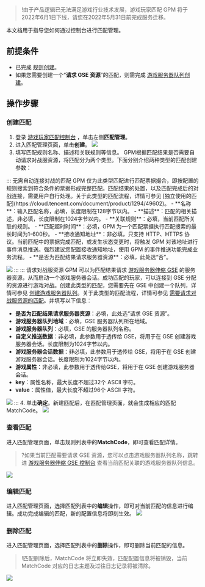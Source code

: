 >!由于产品逻辑已无法满足游戏行业技术发展，游戏玩家匹配 GPM 将于2022年6月1日下线，请您在2022年5月31日前完成服务迁移。

本文档用于指导您如何通过控制台进行匹配管理。

## 前提条件

- 已完成 [规则创建](https://cloud.tencent.com/document/product/1294/48962)。
- 如果您需要创建一个“**请求 GSE 资源**”的匹配，则需完成 [游戏服务器队列创建](https://cloud.tencent.com/document/product/1165/41031)。

## 操作步骤

### 创建匹配

1. 登录 [游戏玩家匹配控制台](https://console.cloud.tencent.com/gpm) ，单击左侧**匹配管理**。
2. 进入匹配管理页面，单击**创建**。
   ![](https://main.qcloudimg.com/raw/3fdf7b62de89ae5e1fb720de402fef0c.jpg)
3. 填写匹配规则名称、描述和关联规则等信息。
   GPM根据匹配结果是否需要自动请求对战服资源，将匹配分为两个类型。下面分别介绍两种类型的匹配创建参数：
<dx-tabs>
::: 无需自动连接对战的匹配
GPM 仅为此类型匹配进行匹配票据撮合，即按配置的规则搜索到符合条件的票据形成完整匹配。匹配结果的处置，以及匹配完成后的对战连接，需要用户自行处理。关于此类型的匹配流程，详情可参见 [独立使用的匹配](https://cloud.tencent.com/document/product/1294/49602)。
- **名称**：输入匹配名称，必填，长度限制在128字节以内。
- **描述**：匹配的相关描述，非必填，长度限制在1024字节以内。
- **关联规则**：必填，当前匹配所关联的规则。
- **匹配超时时间**：必填，GPM 为一个匹配票据执行匹配搜索的最长时间为1-600秒。
- **接收通知地址**：非必填，只支持 HTTP、HTTPS 协议。当前匹配中的票据完成匹配，或发生状态变更时，将触发 GPM 对该地址进行事件消息推送。强烈建议您配置接收通知地址，使用 GPM 的事件推送功能完成业务流程。
- **是否为匹配结果请求服务器资源**：必填，此处选“否”。

![](https://main.qcloudimg.com/raw/39e505fc68bd087f36edda453bea460f.jpg)
:::
:::  请求对战服资源
GPM 可以为匹配结果请求 [游戏服务器伸缩 GSE](https://cloud.tencent.com/document/product/1165) 的服务器资源，从而启动一个游戏服务器会话。成功匹配的玩家，可以连接到 GSE 分配的资源进行游戏对战。创建此类型的匹配，您需要先在 GSE 中创建一个队列，详情可参见 [创建游戏服务器队列](https://cloud.tencent.com/document/product/1165/41031)。关于此类型的匹配流程，详情可参见 [需要请求对战服资源的匹配](https://cloud.tencent.com/document/product/1294/49601)。并填写以下信息：

- **是否为匹配结果请求服务器资源**：必填，此处选“请求 GSE 资源”。
- **游戏服务器队列地域**：必填，GSE 服务器队列所在地域。
- **游戏服务器队列**：必填，GSE 的服务器队列名称。
- **自定义推送数据**：非必填，此参数用于透传给 GSE，将用于在 GSE 创建游戏服务器会话。长度限制为1024字节以内。
- **游戏服务器会话数据**：非必填，此参数用于透传给 GSE，将用于在 GSE 创建游戏服务器会话。长度限制为1024字节以内。
- **游戏属性**：非必填，此参数用于透传给GSE，将用于在 GSE 创建游戏服务器会话。
- **key**：属性名称，最大长度不超过32个 ASCll 字符。
- **value**：属性值，最大长度不超过96个 ASCll 字符。

![](https://main.qcloudimg.com/raw/c6b59a8772b9a3eb003fd3c591ab75c9.jpg)
:::
</dx-tabs>
4. 单击**确定**。新建匹配后，在匹配管理页面，就会生成相应的匹配 MatchCode。
   ![](https://main.qcloudimg.com/raw/e459b3948922bbe38b947f5be0d70789.jpg)

### 查看匹配

进入匹配管理页面，单击规则列表中的**MatchCode**，即可查看匹配详情。

>?如果当前匹配需要请求 GSE 资源，您可以点击游戏服务器队列名称，跳转进 [游戏服务器伸缩 GSE 控制台](https://console.cloud.tencent.com/gpm) 查看当前匹配关联的游戏服务器队列信息。
>
![](https://main.qcloudimg.com/raw/09ab6b99d7693c41a660876221b75090.jpg)

### 编辑匹配

进入匹配管理页面，选择匹配列表中的**编辑**操作，即可对当前匹配的信息进行编辑。成功完成编辑的匹配，新的配置信息将即刻生效。
![](https://main.qcloudimg.com/raw/0c13529c6f90f594e31db393af65d439.jpg)

### 删除匹配

进入匹配管理页面，选择匹配列表中的**删除**操作，即可删除当前匹配的信息。

>!匹配删除后，MatchCode 将立即失效，匹配配置信息将被销毁，当前 MatchCode 对应的日志主题及过往日志记录将被清除。
>
![](https://main.qcloudimg.com/raw/c62c5fe0a841c939342e915d184ce320.jpg)



